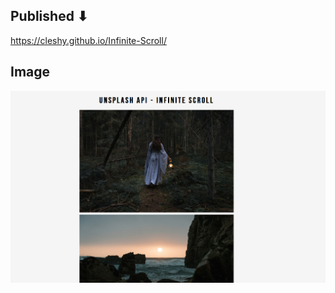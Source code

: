 ## Published ⬇

<https://cleshy.github.io/Infinite-Scroll/>

## Image

![Image of the project](Project_Img.PNG "Project")
